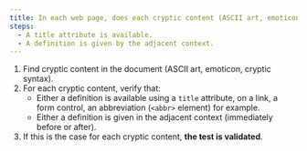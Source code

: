 ```yaml
---
title: In each web page, does each cryptic content (ASCII art, emoticon, cryptic syntax) satisfy one of these conditions?
steps:
  - A title attribute is available.
  - A definition is given by the adjacent context.
---
```


1. Find cryptic content in the document (ASCII art, emoticon, cryptic syntax).
2. For each cryptic content, verify that:
   - Either a definition is available using a `title` attribute, on a link, a form control, an abbreviation (`<abbr>` element) for example.
   - Either a definition is given in the adjacent context (immediately before or after).
3. If this is the case for each cryptic content, **the test is validated**.
